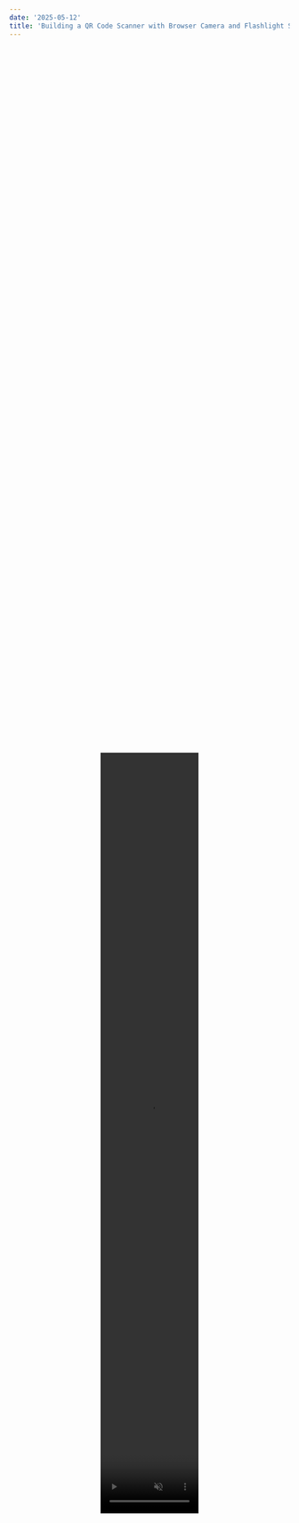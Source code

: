 ```yaml
---
date: '2025-05-12'
title: 'Building a QR Code Scanner with Browser Camera and Flashlight Support Using React.js'
---
```


<div style="display: flex; justify-content: center; align-items: center; height: 100%;">
  <video src="https://storage.googleapis.com/codeadeel-github/Generic/Blogger/reactQrCameraVideo.mov" width="35%" height="35%" autoplay loop muted></video>
</div>

## Introduction

QR codes—those small, square patterns of black and white dots—might look simple, but they’re incredibly powerful. Short for Quick Response codes, they can store anything from website URLs to payment details or even Wi-Fi login credentials. You’ve likely scanned one to view a digital menu at a restaurant, join a WhatsApp group, or check in at an event. Today, QR codes are everywhere, bridging the physical and digital worlds with a quick camera snap.

As web applications evolve, there’s a growing need to bring this scanning capability directly into the browser. Imagine a user scanning a QR code on your site to redeem a coupon, share contact info, or log into a service—all without downloading an app. That’s what we’ll build in this guide: a QR code scanner that uses the browser’s camera and even supports the flashlight for dim lighting. We’ll use React.js for the interface and [jsQR](https://github.com/cozmo/jsQR) to detect the codes, keeping everything client-side for simplicity and speed.

## Overview of the Approach

To create the QR code scanner, we’ll follow these steps:

```mermaid
flowchart LR
 subgraph s1["2- Set Up Display Elements"]
        n2("2a- Create Hidden Video Element")
        n3("2b- Create Canvas Element")
  end
    A(["1- Access Camera Feed"]) --> s1
    n2 --> n3
    s1 --> B(["3- Process Video Frames"])
    B --> C(["4- Add Flashlight Support"])
```

Let’s explore each step in detail.

### Step 1: Accessing the Camera Feed

The first step is to access the user’s camera. We use the [MediaDevices.getUserMedia()](https://developer.mozilla.org/en-US/docs/Web/API/MediaDevices/getUserMedia) API, a standard way to request video or audio from a device. Here, we ask for the rear-facing camera, which is ideal for scanning QR codes.

```jsx
navigator.mediaDevices
    .getUserMedia({ video: { facingMode: "environment" } }) // Use the rear-facing camera
    .then((stream) => {
        video.srcObject = stream; // Set the video source to the camera stream
        video.setAttribute("playsinline", true); // Prevent fullscreen on iOS Safari
        video.play(); // Start video playback

        const track = stream.getVideoTracks()[0]; // Get the video track from the stream
        trackRef.current = track; // Store the track reference for later use
    })
    .catch((err) => {
        console.error("Error accessing camera: ", err); // Log any errors
    });
```

Let’s break it down:
- **`facingMode: "environment"`**: This tells the browser to use the rear camera. If we wanted the front-facing selfie camera, we’d use `"user"`.
- **`srcObject`**: This links the camera stream to our `<video>` element, turning it into a live feed.
- **`playsinline`**: On iOS, videos often go fullscreen by default. This keeps it embedded in our page.
- **`trackRef`**: We save the video track (a stream’s “channel”) in a React ref so we can toggle the flashlight later.
- **`catch`**: If something goes wrong—like the user denying permission—we log the error to debug it.

This step sets the foundation. Once the camera is rolling, we’re ready to process what it sees.

### Step 2: Setting Up Video and Canvas Elements

Now we need a way to capture and analyze the camera feed. We’ll use two HTML elements:
- A **hidden `<video>` element** to stream the camera feed.
- A **visible `<canvas>` element** to draw frames and show the results.

Here’s the setup in our React component:

```jsx
const video = videoRef.current;
const canvas = canvasRef.current;
const ctx = canvas.getContext("2d");

...
return (
    <div>
      <video ref={videoRef} style={{ display: "none" }} /> {/* Hidden video element */}
      <canvas ref={canvasRef} /> {/* Canvas for rendering processed video frames */}
    </div>
);
```

Why this approach?
- **Hidden Video**: The `<video>` element streams the camera feed but stays invisible. We don’t need users staring at a raw video—they’ll see the processed output on the canvas.
- **Canvas Power**: The `<canvas>` is like a digital sketchpad. We can draw each video frame on it, analyze it, and even add graphics (like a red outline around a QR code).
- **Refs**: React’s `useRef` lets us access these DOM elements directly in our code.

Think of the `<video>` as a backstage worker and the `<canvas>` as the stage where the magic happens. This separation keeps our UI clean and our processing flexible.

### Step 3: Create a Function to Process the Video Frame
Here’s where the real action happens: scanning for QR codes. We’ll capture frames from the video, draw them on the canvas, and use the `jsQR` library to detect codes. This needs to run continuously, so it feels like real-time scanning.

```jsx
import jsQR from "jsqr";

...

useEffect(() => {
    ...
    
    // Function to continuously capture frames and detect QR codes
    const tick = () => {
        if (video.readyState === video.HAVE_ENOUGH_DATA) { // Ensure video is ready
            canvas.height = video.videoHeight; // Match canvas height to video
            canvas.width = video.videoWidth; // Match canvas width to video
            ctx.drawImage(video, 0, 0, canvas.width, canvas.height); // Draw the video frame on the canvas
            const imageData = ctx.getImageData(0, 0, canvas.width, canvas.height); // Get image data from the canvas
            const code = jsQR(imageData.data, canvas.width, canvas.height, {
                inversionAttempts: "dontInvert", // QR code detection options
            });
            if (code) {
                drawPolygon(ctx, code.location); // Highlight the QR code location
                onDecode(code.data); // Pass the decoded data to the callback
            }
        }
        requestAnimationFrame(tick); // Schedule the next frame
    };

    requestAnimationFrame(tick); // Start the frame capture loop
}, [onDecode]);
```

Here’s what’s happening:
- **`readyState`**: We check if the video has enough data to process. This avoids errors with an unready stream.
- **`Canvas Sizing`**: We match the canvas to the video’s resolution for accurate scanning.
- **`drawImage`**: This copies the current video frame onto the canvas, like taking a snapshot.
- **`getImageData`**: This grabs the pixel data—every color value in the frame—for `jsQR` to analyze.
- **`jsQR`**: The library scans the pixels and returns a QR code’s data (like a URL) and its position if found.
- **`drawPolygon`**: A helper function (defined later) that outlines the QR code in red.
- **`requestAnimationFrame`**: This browser API runs `tick` before each screen refresh, keeping the scanner smooth and efficient.

This loop is the heart of our scanner. It’s fast enough to feel instant but light enough not to crash your browser.

### Step 4: Adding Flashlight Support
To enable flashlight support, we can use the `track.applyConstraints` method to activate the camera's torch mode. This feature is available through the video track in the stream, which is stored in `trackRef`. To handle this functionality, we can use a separate `useEffect` that runs whenever the flashlight state changes. By setting the `torch` constraint to `true`, we can turn the flashlight on. Additionally, we can create a prop to allow toggling the flashlight on or off as needed.

```jsx
useEffect(() => {
    const track = trackRef.current;
    // Check if the device supports torch (flashlight) control
    if (track && track.getCapabilities().torch) {
        track.applyConstraints({
            advanced: [{ torch: flashlight }], // Toggle the flashlight based on the `flashlight` prop
        }).catch((err) => {
            console.error("Error toggling flashlight: ", err); // Log any errors
        });
    }
}, [flashlight]); // Re-run when flashlight state changes
```

What’s going on:
- **`getCapabilities().torch`**: This checks if the device supports flashlight control. Not all do!
- **`applyConstraints`**: This flips the torch on or off based on the `flashlight` prop (a boolean).
- **Error Handling**: If the toggle fails (e.g., no torch support), we log it quietly.

This feature makes the scanner practical in low-light settings, like a dimly lit room or evening event.

## Full Implementation
Here’s the complete `Camera` component, tying everything together:

```jsx
// camera.jsx
import { useEffect, useRef } from "react";
import jsQR from "jsqr";

export default function Camera({ onDecode, flashlight }) {
    const videoRef = useRef(null); // Reference to the video element
    const canvasRef = useRef(null); // Reference to the canvas element
    const trackRef = useRef(null); // Reference to the video track

    useEffect(() => {
        const video = videoRef.current;
        const canvas = canvasRef.current;
        const ctx = canvas.getContext("2d");

        // Request access to the user's camera
        navigator.mediaDevices
            .getUserMedia({ video: { facingMode: "environment" } }) // Use the rear-facing camera
            .then((stream) => {
                video.srcObject = stream; // Set the video source to the camera stream
                video.setAttribute("playsinline", true); // Prevent fullscreen on iOS Safari
                video.play(); // Start video playback

                const track = stream.getVideoTracks()[0]; // Get the video track from the stream
                trackRef.current = track; // Store the track reference for later use
            })
            .catch((err) => {
                console.error("Error accessing camera: ", err); // Log any errors
            });
        
        // Function to draw a polygon around the detected QR code
        const drawPolygon = (ctx, location) => {
            const {
                bottomLeftCorner,
                bottomRightCorner,
                topRightCorner,
                topLeftCorner,
            } = location;

            ctx.beginPath();
            ctx.moveTo(topLeftCorner.x, topLeftCorner.y); // Start at the top-left corner
            ctx.lineTo(topRightCorner.x, topRightCorner.y); // Draw line to the top-right corner
            ctx.lineTo(bottomRightCorner.x, bottomRightCorner.y); // Draw line to the bottom-right corner
            ctx.lineTo(bottomLeftCorner.x, bottomLeftCorner.y); // Draw line to the bottom-left corner
            ctx.closePath(); // Close the path (back to the starting point)
            ctx.strokeStyle = "red"; // Set the stroke color
            ctx.lineWidth = 2; // Set the line width
            ctx.stroke(); // Render the outline of the polygon
        };
        
        // Function to continuously capture frames and detect QR codes
        const tick = () => {
            if (video.readyState === video.HAVE_ENOUGH_DATA) { // Ensure video is ready
                canvas.height = video.videoHeight; // Match canvas height to video
                canvas.width = video.videoWidth; // Match canvas width to video
                ctx.drawImage(video, 0, 0, canvas.width, canvas.height); // Draw the video frame on the canvas
                const imageData = ctx.getImageData(0, 0, canvas.width, canvas.height); // Get image data from the canvas
                const code = jsQR(imageData.data, canvas.width, canvas.height, {
                    inversionAttempts: "dontInvert", // QR code detection options
                });
                if (code) {
                    drawPolygon(ctx, code.location); // Highlight the QR code location
                    onDecode(code.data); // Pass the decoded data to the callback
                }
            }
            requestAnimationFrame(tick); // Schedule the next frame
        };

        requestAnimationFrame(tick); // Start the frame capture loop
    }, [onDecode]);

    useEffect(() => {
        const track = trackRef.current;
        // Check if the device supports torch (flashlight) control
        if (track && track.getCapabilities().torch) {
            track.applyConstraints({
                advanced: [{ torch: flashlight }], // Toggle the flashlight based on the `flashlight` prop
            }).catch((err) => {
                console.error("Error toggling flashlight: ", err); // Log any errors
            });
        }
    }, [flashlight]); // Re-run when flashlight state changes

  return (
    <div>
      <video ref={videoRef} style={{ display: "none" }} /> {/* Hidden video element */}
      <canvas ref={canvasRef} /> {/* Canvas for rendering video frames and QR code detection */}
    </div>
  );
}
```

## How to Use It?

Integrate the `Camera` component into your app like this:

```jsx
// App.jsx
import { useState } from "react";
import { Button } from "@heroui/button";
import Camera from "./components/camera";

export default function App() {
  const [qrData, setQrData] = useState("");
  const [flashlight, setFlashlight] = useState(false);

  const handleDecode = (data) => {
    // Handle the decoded QR code data
    // For example, you can display it or send it to a server
    setQrData(data);
  };

  const handleFlashlightToggle = () => {
    // Toggle the flashlight state
    // This will turn the flashlight on or off
    setFlashlight((prev) => !prev);
  }

  return (
    <div>
      <Camera onDecode={handleDecode} flashlight={flashlight} />
      <Button color="danger" variant="shadow" onPress={handleFlashlightToggle}>Flashlight</Button>
      <p>QR Code Data: {qrData}</p>
    </div>
  );
}
```
This app:
- Displays the scanner via the `<canvas>`.
- Toggles the flashlight with a button.
- Shows the decoded QR code text below.

## Conclusion

We’ve built a QR code scanner from scratch using React.js and the browser’s camera API. It accesses the camera, processes frames with `jsQR`, highlights detected codes, and even controls the flashlight—all in a lightweight, client-side package. This is a practical example of how modern web tech can solve real-world problems without extra apps or servers.

The beauty of this project is its flexibility. You can drop it into an e-commerce site, a ticketing system, or a personal tool. Play with the code—adjust the frame rate, tweak the UI, or add new features. If you run into snags or have ideas to share, drop a comment below. Happy scanning!

## References

- [QR code detection in JavaScript](https://github.com/cozmo/jsQR)
- [Camera access API](https://developer.mozilla.org/en-US/docs/Web/API/MediaDevices/getUserMedia)
- [Flashlight control docs](https://developer.mozilla.org/en-US/docs/Web/API/MediaTrackConstraints)
- [Smooth animation API](https://developer.mozilla.org/en-US/docs/Web/API/window/requestAnimationFrame)
- [Background on QR codes](https://en.wikipedia.org/wiki/QR_code)
